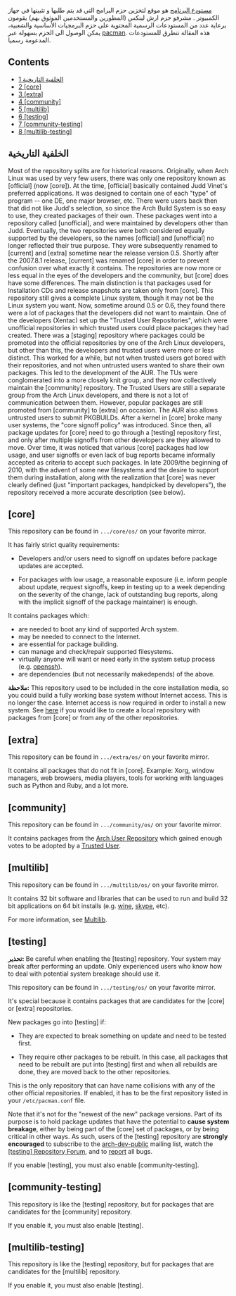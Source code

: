 [مستودع البرنامج](https://en.wikipedia.org/wiki/software_repository "wikipedia:software repository") هو موقع لتخزين حزم البرامج التي قد يتم طلبها و تثبينها في جهاز الكمبيوتر . مشرفو حزم ارش لينكس (المطورين والمستخدمين الموثوق بهم) يقومون برعاية عدد من المستودعات الرسمية المحتوية على حزم البرمجيات الأساسية والشعبية، يمكن الوصول الى الحزم بسهولة عبر [pacman](/index.php/Pacman "Pacman"). هذه المقالة تتطرق للمستودعات المدعومة رسميا.

## Contents

*   [1 الخلفية التاريخية](#الخلفية_التاريخية)
*   [2 [core]](#[core])
*   [3 [extra]](#[extra])
*   [4 [community]](#[community])
*   [5 [multilib]](#[multilib])
*   [6 [testing]](#[testing])
*   [7 [community-testing]](#[community-testing])
*   [8 [multilib-testing]](#[multilib-testing])

## الخلفية التاريخية

Most of the repository splits are for historical reasons. Originally, when Arch Linux was used by very few users, there was only one repository known as [official] (now [core]). At the time, [official] basically contained Judd Vinet's preferred applications. It was designed to contain one of each "type" of program -- one DE, one major browser, etc. There were users back then that did not like Judd's selection, so since the Arch Build System is so easy to use, they created packages of their own. These packages went into a repository called [unofficial], and were maintained by developers other than Judd. Eventually, the two repositories were both considered equally supported by the developers, so the names [official] and [unofficial] no longer reflected their true purpose. They were subsequently renamed to [current] and [extra] sometime near the release version 0.5. Shortly after the 2007.8.1 release, [current] was renamed [core] in order to prevent confusion over what exactly it contains. The repositories are now more or less equal in the eyes of the developers and the community, but [core] does have some differences. The main distinction is that packages used for Installation CDs and release snapshots are taken only from [core]. This repository still gives a complete Linux system, though it may not be the Linux system you want. Now, sometime around 0.5 or 0.6, they found there were a lot of packages that the developers did not want to maintain. One of the developers (Xentac) set up the "Trusted User Repositories", which were unofficial repositories in which trusted users could place packages they had created. There was a [staging] repository where packages could be promoted into the official repositories by one of the Arch Linux developers, but other than this, the developers and trusted users were more or less distinct. This worked for a while, but not when trusted users got bored with their repositories, and not when untrusted users wanted to share their own packages. This led to the development of the AUR. The TUs were conglomerated into a more closely knit group, and they now collectively maintain the [community] repository. The Trusted Users are still a separate group from the Arch Linux developers, and there is not a lot of communication between them. However, popular packages are still promoted from [community] to [extra] on occasion. The AUR also allows untrusted users to submit PKGBUILDs. After a kernel in [core] broke many user systems, the "core signoff policy" was introduced. Since then, all package updates for [core] need to go through a [testing] repository first, and only after multiple signoffs from other developers are they allowed to move. Over time, it was noticed that various [core] packages had low usage, and user signoffs or even lack of bug reports became informally accepted as criteria to accept such packages. In late 2009/the beginning of 2010, with the advent of some new filesystems and the desire to support them during installation, along with the realization that [core] was never clearly defined (just "important packages, handpicked by developers"), the repository received a more accurate description (see below).

## [core]

This repository can be found in `.../core/os/` on your favorite mirror.

It has fairly strict quality requirements:

*   Developers and/or users need to signoff on updates before package updates are accepted.

*   For packages with low usage, a reasonable exposure (i.e. inform people about update, request signoffs, keep in testing up to a week depending on the severity of the change, lack of outstanding bug reports, along with the implicit signoff of the package maintainer) is enough.

It contains packages which:

*   are needed to boot any kind of supported Arch system.
*   may be needed to connect to the Internet.
*   are essential for package building.
*   can manage and check/repair supported filesystems.
*   virtually anyone will want or need early in the system setup process (e.g. [openssh](https://www.archlinux.org/packages/?name=openssh)).
*   are dependencies (but not necessarily makedepends) of the above.

**ملاحظة:** This repository used to be included in the core installation media, so you could build a fully working base system without Internet access. This is no longer the case. Internet access is now required in order to install a new system. See [here](/index.php/Pacman_tips#Installing_packages_from_a_CD.2FDVD_or_USB_stick "Pacman tips") if you would like to create a local repository with packages from [core] or from any of the other repositories.

## [extra]

This repository can be found in `.../extra/os/` on your favorite mirror.

It contains all packages that do not fit in [core]. Example: Xorg, window managers, web browsers, media players, tools for working with languages such as Python and Ruby, and a lot more.

## [community]

This repository can be found in `.../community/os/` on your favorite mirror.

It contains packages from the [Arch User Repository](/index.php/Arch_User_Repository "Arch User Repository") which gained enough votes to be adopted by a [Trusted User](/index.php/Trusted_Users "Trusted Users").

## [multilib]

This repository can be found in `.../multilib/os/` on your favorite mirror.

It contains 32 bit software and libraries that can be used to run and build 32 bit applications on 64 bit installs (e.g. [wine](https://www.archlinux.org/packages/?name=wine), [skype](https://aur.archlinux.org/packages/skype/), etc).

For more information, see [Multilib](/index.php/Multilib "Multilib").

## [testing]

**تحذير:** Be careful when enabling the [testing] repository. Your system may break after performing an update. Only experienced users who know how to deal with potential system breakage should use it.

This repository can be found in `.../testing/os/` on your favorite mirror.

It's special because it contains packages that are candidates for the [core] or [extra] repositories.

New packages go into [testing] if:

*   They are expected to break something on update and need to be tested first.

*   They require other packages to be rebuilt. In this case, all packages that need to be rebuilt are put into [testing] first and when all rebuilds are done, they are moved back to the other repositories.

This is the only repository that can have name collisions with any of the other official repositories. If enabled, it has to be the first repository listed in your `/etc/pacman.conf` file.

Note that it's not for the "newest of the new" package versions. Part of its purpose is to hold package updates that have the potential to **cause system breakage**, either by being part of the [core] set of packages, or by being critical in other ways. As such, users of the [testing] repository are **strongly encouraged** to subscribe to the [arch-dev-public](https://mailman.archlinux.org/mailman/listinfo/arch-dev-public) mailing list, watch the [[testing] Repository Forum](https://bbs.archlinux.org/viewforum.php?id=49), and to [report](https://bugs.archlinux.org/) all bugs.

If you enable [testing], you must also enable [community-testing].

## [community-testing]

This repository is like the [testing] repository, but for packages that are candidates for the [community] repository.

If you enable it, you must also enable [testing].

## [multilib-testing]

This repository is like the [testing] repository, but for packages that are candidates for the [multilib] repository.

If you enable it, you must also enable [testing].
